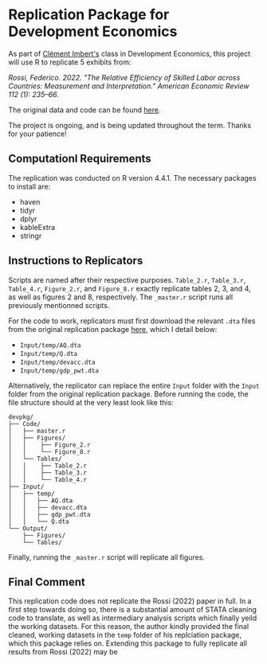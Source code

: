 # Replication Package for Development Economics

As part of [Clément Imbert's](https://sites.google.com/site/clemimbert/) class in Development Economics, this project will use R to replicate 5 exhibits from: 

*Rossi, Federico. 2022. "The Relative Efficiency of Skilled Labor across Countries: Measurement and Interpretation." American Economic Review 112 (1): 235–66.*

The original data and code can be found [here](https://www.openicpsr.org/openicpsr/project/146041/version/V1/view).

The project is ongoing, and is being updated throughout the term. Thanks for your patience!

## Computationl Requirements 

The replication was conducted on R version 4.4.1. The necessary packages to install are: 
- haven 
- tidyr 
- dplyr 
- kableExtra 
- stringr 

## Instructions to Replicators 

Scripts are named after their respective purposes. `Table_2.r`, `Table_3.r`, `Table_4.r`, `Figure_2.r`, and `Figure_8.r` exactly replicate tables 2, 3, and 4, as well as figures 2 and 8, respectively. The `_master.r` script runs all previously mentionned scripts.

For the code to work, replicators must first download the relevant `.dta` files from the original replication package [here](https://www.openicpsr.org/openicpsr/project/146041/version/V1/view), which I detail below: 

- `Input/temp/AQ.dta` 
- `Input/temp/Q.dta`
- `Input/temp/devacc.dta`
- `Input/temp/gdp_pwt.dta`

Alternatively, the replicator can replace the entire `Input` folder with the `Input` folder from the original replication package. Before running the code, the file structure should at the very least look like this: 

``` 
devpkg/
├── Code/
│   ├── master.r
│   ├── Figures/
│   │    ├── Figure_2.r
│   │    └── Figure_8.r 
│   └── Tables/
│   │    ├── Table_2.r
│   │    ├── Table_3.r
│   │    └── Table_4.r 
├── Input/
│   ├── temp/
│   │   ├── AQ.dta 
│   │   ├── devacc.dta 
│   │   ├── gdp_pwt.dta
│   │   └── Q.dta 
└── Output/
    ├── Figures/
    └── Tables/ 
```

Finally, running the `_master.r` script will replicate all figures. 

## Final Comment

This replication code does not replicate the Rossi (2022) paper in full. In a first step towards doing so, there is a substantial amount of STATA cleaning code to translate, as well as intermediary analysis scripts which finally yeild the working datasets. For this reason, the author kindly provided the final cleaned, working datasets in the `temp` folder of his replciation package, which this package relies on. Extending this package to fully replicate all results from Rossi (2022) may be 